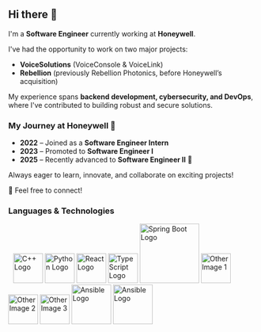 ## Hi there 👋

I'm a **Software Engineer** currently working at **Honeywell**.  

I've had the opportunity to work on two major projects:  
- **VoiceSolutions** (VoiceConsole & VoiceLink)  
- **Rebellion** (previously Rebellion Photonics, before Honeywell’s acquisition)  

My experience spans **backend development, cybersecurity, and DevOps**, where I've contributed to building robust and secure solutions.  

### **My Journey at Honeywell 🚀**  
- **2022** – Joined as a **Software Engineer Intern**  
- **2023** – Promoted to **Software Engineer I**  
- **2025** – Recently advanced to **Software Engineer II** 🎉  

Always eager to learn, innovate, and collaborate on exciting projects!  

💬 Feel free to connect!  

### Languages & Technologies

<!-- C++ Logo -->
<img src="https://github.com/user-attachments/assets/dabb671b-47f8-474c-bf86-1fc41e07f2a9" alt="C++ Logo" width="60" style="margin-left: 10px">

<!-- Python Logo -->
<img src="https://github.com/user-attachments/assets/bfd67f64-958a-4a71-a88e-8513a812dd97" alt="Python Logo" width="60">

<!-- React Logo -->
<img src="https://github.com/user-attachments/assets/20fb887f-07a8-4c2e-9ad1-bf77e1fdc416" alt="React Logo" width="60">

<!-- TypeScript Logo -->
<img src="https://github.com/user-attachments/assets/be4f289b-eb1b-4fc8-8d2a-ada92736ebab" alt="TypeScript Logo" width="60">

<!-- Spring Boot Logo -->
<img src="https://github.com/user-attachments/assets/e43573c7-606e-4a13-af6f-57228cad9094" alt="Spring Boot Logo" width="120">

<!-- Other Images -->
<img src="https://github.com/user-attachments/assets/8a8dfafa-69b1-4373-8937-8eb986a518ac" alt="Other Image 1" width="60">
<img src="https://github.com/user-attachments/assets/0bd60b9f-f6bc-4d8c-b521-9e19087bfe61" alt="Other Image 2" width="60">
<img src="https://github.com/user-attachments/assets/fdb349aa-574c-45a1-b0d6-30b19c5f5bb1" alt="Other Image 3" width="60">
<img src="https://github.com/user-attachments/assets/3bc75878-8bd4-4a4a-a6b8-8d85552c04ed" alt="Ansible Logo" width="80">
<img src="https://cdn-icons-png.flaticon.com/512/919/919853.png" alt="Ansible Logo" width="80">


<!--
**mario-sastre/mario-sastre** is a ✨ _special_ ✨ repository because its `README.md` (this file) appears on your GitHub profile.

Here are some ideas to get you started:

- 🔭 I’m currently working on ...
- 🌱 I’m currently learning ...
- 👯 I’m looking to collaborate on ...
- 🤔 I’m looking for help with ...
- 💬 Ask me about ...
- 📫 How to reach me: ...
- 😄 Pronouns: ...
- ⚡ Fun fact: ...
-->
